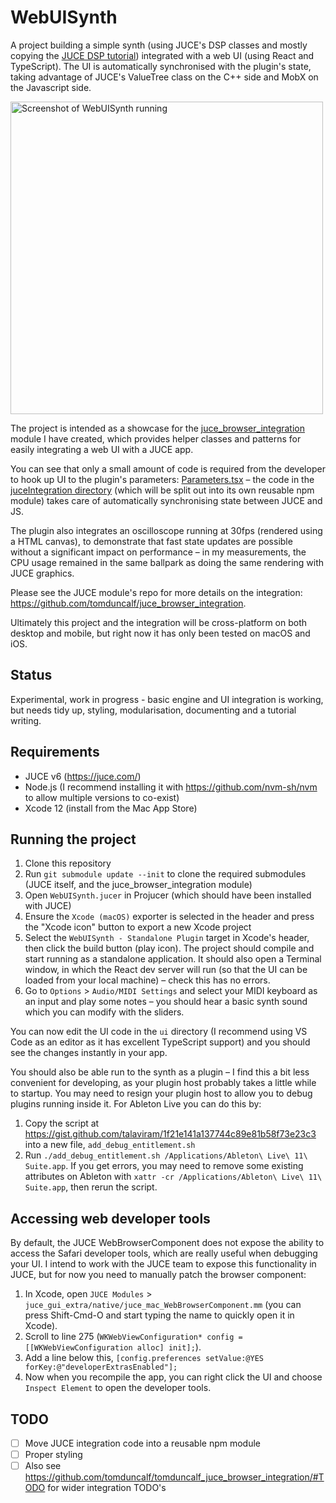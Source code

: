 # WebUISynth

A project building a simple synth (using JUCE's DSP classes and mostly copying the [JUCE DSP tutorial](https://docs.juce.com/master/tutorial_dsp_introduction.html)) integrated with a web UI (using React and TypeScript). The UI is automatically synchronised with the plugin's state, taking advantage of JUCE's ValueTree class on the C++ side and MobX on the Javascript side.

<img alt="Screenshot of WebUISynth running" src="https://user-images.githubusercontent.com/5458070/118700820-f6849580-b80a-11eb-97ef-b5624b6d50c0.png" width="500" />

The project is intended as a showcase for the [juce_browser_integration](https://github.com/tomduncalf/juce_browser_integration) module I have created, which provides helper classes and patterns for easily integrating a web UI with a JUCE app.

You can see that only a small amount of code is required from the developer to hook up UI to the plugin's parameters: [Parameters.tsx](https://github.com/tomduncalf/WebUISynth/blob/main/ui/src/components/Parameters.tsx) – the code in the [juceIntegration directory](https://github.com/tomduncalf/WebUISynth/tree/main/ui/src/juceIntegration) (which will be split out into its own reusable npm module) takes care of automatically synchronising state between JUCE and JS.

The plugin also integrates an oscilloscope running at 30fps (rendered using a HTML canvas), to demonstrate that fast state updates are possible without a significant impact on performance – in my measurements, the CPU usage remained in the same ballpark as doing the same rendering with JUCE graphics.

Please see the JUCE module's repo for more details on the integration: https://github.com/tomduncalf/juce_browser_integration.

Ultimately this project and the integration will be cross-platform on both desktop and mobile, but right now it has only been tested on macOS and iOS.

## Status

Experimental, work in progress - basic engine and UI integration is working, but needs tidy up, styling, modularisation, documenting and a tutorial writing.

## Requirements

- JUCE v6 (https://juce.com/)
- Node.js (I recommend installing it with https://github.com/nvm-sh/nvm to allow multiple versions to co-exist)
- Xcode 12 (install from the Mac App Store)

## Running the project

1. Clone this repository
2. Run `git submodule update --init` to clone the required submodules (JUCE itself, and the juce_browser_integration module)
3. Open `WebUISynth.jucer` in Projucer (which should have been installed with JUCE)
4. Ensure the `Xcode (macOS)` exporter is selected in the header and press the "Xcode icon" button to export a new Xcode project
5. Select the `WebUISynth - Standalone Plugin` target in Xcode's header, then click the build button (play icon). The project should compile and start running as a standalone application. It should also open a Terminal window, in which the React dev server will run (so that the UI can be loaded from your local machine) – check this has no errors.
6. Go to `Options` > `Audio/MIDI Settings` and select your MIDI keyboard as an input and play some notes – you should hear a basic synth sound which you can modify with the sliders.

You can now edit the UI code in the `ui` directory (I recommend using VS Code as an editor as it has excellent TypeScript support) and you should see the changes instantly in your app.

You should also be able run to the synth as a plugin – I find this a bit less convenient for developing, as your plugin host probably takes a little while to startup. You may need to resign your plugin host to allow you to debug plugins running inside it. For Ableton Live you can do this by:

1. Copy the script at https://gist.github.com/talaviram/1f21e141a137744c89e81b58f73e23c3 into a new file, `add_debug_entitlement.sh`
2. Run `./add_debug_entitlement.sh /Applications/Ableton\ Live\ 11\ Suite.app`. If you get errors, you may need to remove some existing attributes on Ableton with `xattr -cr /Applications/Ableton\ Live\ 11\ Suite.app`, then rerun the script.

## Accessing web developer tools

By default, the JUCE WebBrowserComponent does not expose the ability to access the Safari developer tools, which are really useful when debugging your UI. I intend to work with the JUCE team to expose this functionality in JUCE, but for now you need to manually patch the browser component:

1. In Xcode, open `JUCE Modules` > `juce_gui_extra/native/juce_mac_WebBrowserComponent.mm` (you can press Shift-Cmd-O and start typing the name to quickly open it in Xcode).
2. Scroll to line 275 (`WKWebViewConfiguration* config = [[WKWebViewConfiguration alloc] init];`).
3. Add a line below this, `[config.preferences setValue:@YES forKey:@"developerExtrasEnabled"];`
4. Now when you recompile the app, you can right click the UI and choose `Inspect Element` to open the developer tools.

## TODO

- [ ] Move JUCE integration code into a reusable npm module
- [ ] Proper styling
- [ ] Also see https://github.com/tomduncalf/tomduncalf_juce_browser_integration/#TODO for wider integration TODO's
